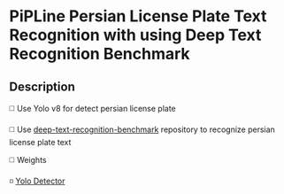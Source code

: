 # PiPLine Persian License Plate Text Recognition with using Deep Text Recognition Benchmark 

## Description

◻️ Use Yolo v8 for detect persian license plate

◻️ Use [deep-text-recognition-benchmark]([(https://github.com/clovaai/deep-text-recognition-benchmark)https://github.com/clovaai/deep-text-recognition-benchmark])
repository  to recognize persian license plate text

◻️ Weights

◽ [Yolo Detector](https://drive.google.com/file/d/1x4gBpO1N63c2-raWuGgiWSafjQ1PabAn/view?usp=drive_link)

